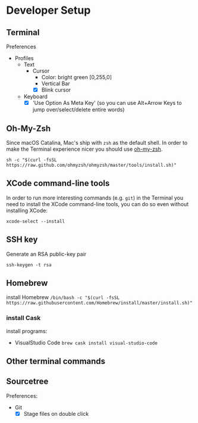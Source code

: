 # Developer Setup

## Terminal

Preferences

- Profiles
	- Text
		- Cursor
			- Color: bright green [0,255,0]
			- Vertical Bar
			- [x] Blink cursor
	- Keyboard
		- [x] 'Use Option As Meta Key' (so you can use Alt+Arrow Keys to jump over/select/delete entire words)

## Oh-My-Zsh

Since macOS Catalina, Mac's ship with `zsh` as the default shell. In order to make the Terminal experience nicer you should use [oh-my-zsh](https://ohmyz.sh).

`sh -c "$(curl -fsSL https://raw.github.com/ohmyzsh/ohmyzsh/master/tools/install.sh)"`


## XCode command-line tools

In order to run more interesting commands (e.g. `git`) in the Terminal you need to install the XCode command-line tools, you can do so even without installing XCode:

`xcode-select --install`

## SSH key

Generate an RSA public-key pair

`ssh-keygen -t rsa`


## Homebrew

install Homebrew
`/bin/bash -c "$(curl -fsSL https://raw.githubusercontent.com/Homebrew/install/master/install.sh)"`

### install Cask

install programs:

- VisualStudio Code `brew cask install visual-studio-code`

## Other terminal commands


## Sourcetree

Preferences:

- Git
	- [x] Stage files on double click

